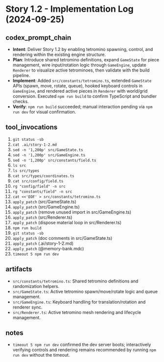 # Story 1.2 - Implementation Log (2024-09-25)

## codex_prompt_chain
- **Intent**: Deliver Story 1.2 by enabling tetromino spawning, control, and rendering within the existing engine structure.
- **Plan**: Introduce shared tetromino definitions, expand `GameState` for piece management, wire input/rotation logic through `GameEngine`, update `Renderer` to visualize active tetrominoes, then validate with the build pipeline.
- **Implement**: Added `src/constants/tetromino.ts`, extended `GameState` APIs (spawn, move, rotate, queue), hooked keyboard controls in `GameEngine`, and rendered active pieces in `Renderer` with world/grid conversion. Executed `npm run build` to confirm TypeScript and bundler checks.
- **Verify**: `npm run build` succeeded; manual interaction pending via `npm run dev` for visual confirmation.

## tool_invocations
1. `git status -sb`
2. `cat .ai/story-1-2.md`
3. `sed -n '1,200p' src/GameState.ts`
4. `sed -n '1,200p' src/GameEngine.ts`
5. `sed -n '1,200p' src/constants/field.ts`
6. `ls src`
7. `ls src/types`
8. `cat src/types/coordinates.ts`
9. `cat src/config/field.ts`
10. `rg "config/field" -n src`
11. `rg "constants/field" -n src`
12. `cat <<'EOF' > src/constants/tetromino.ts`
13. `apply_patch` (src/GameState.ts)
14. `apply_patch` (src/GameEngine.ts)
15. `apply_patch` (remove unused import in src/GameEngine.ts)
16. `apply_patch` (src/Renderer.ts)
17. `apply_patch` (dispose material loop in src/Renderer.ts)
18. `npm run build`
19. `git status -sb`
20. `apply_patch` (doc comments in src/GameState.ts)
21. `apply_patch` (.ai/story-1-2.md)
22. `apply_patch` (@memory-bank.mdc)
23. `timeout 5 npm run dev`

## artifacts
- `src/constants/tetromino.ts`: Shared tetromino definitions and randomization helpers.
- `src/GameState.ts`: Active tetromino spawn/move/rotate logic and queue management.
- `src/GameEngine.ts`: Keyboard handling for translation/rotation and renderer sync.
- `src/Renderer.ts`: Active tetromino mesh rendering and lifecycle management.

## notes
- `timeout 5 npm run dev` confirmed the dev server boots; interactively verifying controls and rendering remains recommended by running `npm run dev` without the timeout.

